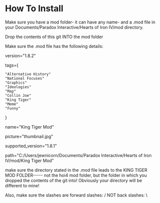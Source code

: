 # How To Install
Make sure you have a mod folder- it can have any name- and a .mod file in your Documents/Paradox Interactive/Hearts of Iron IV/mod directory.

Drop the contents of this git INTO the mod folder

Make sure the .mod file has the following details:

version="1.8.2"

tags={

	"Alternative History"
	"National Focuses"
	"Graphics"
	"Ideologies"
	"Map"
	"Collin Joe"
	"King Tiger"
	"Meme"
	"Funny"
	
}

name="King Tiger Mod"

picture="thumbnail.jpg"

supported_version="1.8.1"

path="C:/Users/jewnicorn/Documents/Paradox Interactive/Hearts of Iron IV/mod/King Tiger Mod"

make sure the directory stated in the .mod file leads to the KING TIGER MOD FOLDER----- not the hoi4 mod folder, but the folder in which you dropped the contents of the git into! Obviously your directory will be different to mine!

Also, make sure the slashes are forward slashes: / NOT back slashes: \
